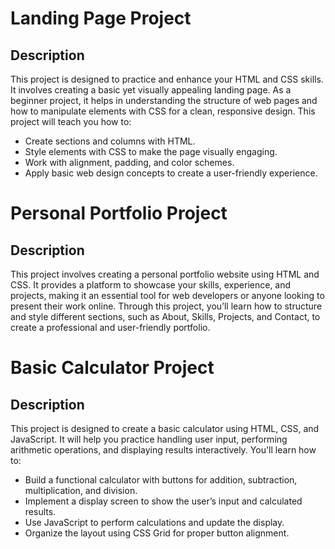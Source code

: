 
# Landing Page Project

## Description

This project is designed to practice and enhance your HTML and CSS skills. It involves creating a basic yet visually appealing landing page. As a beginner project, it helps in understanding the structure of web pages and how to manipulate elements with CSS for a clean, responsive design. This project will teach you how to:

- Create sections and columns with HTML.
- Style elements with CSS to make the page visually engaging.
- Work with alignment, padding, and color schemes.
- Apply basic web design concepts to create a user-friendly experience.

# Personal Portfolio Project

## Description

This project involves creating a personal portfolio website using HTML and CSS. It provides a platform to showcase your skills, experience, and projects, making it an essential tool for web developers or anyone looking to present their work online. Through this project, you’ll learn how to structure and style different sections, such as About, Skills, Projects, and Contact, to create a professional and user-friendly portfolio.


# Basic Calculator Project

## Description

This project is designed to create a basic calculator using HTML, CSS, and JavaScript. It will help you practice handling user input, performing arithmetic operations, and displaying results interactively. You'll learn how to:

- Build a functional calculator with buttons for addition, subtraction, multiplication, and division.
- Implement a display screen to show the user’s input and calculated results.
- Use JavaScript to perform calculations and update the display.
- Organize the layout using CSS Grid for proper button alignment.




